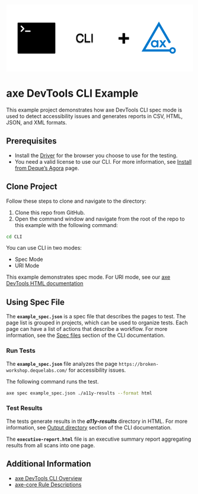 ![logo](./docs/logo-cli.png)

# axe DevTools CLI Example

This example project demonstrates how axe DevTools CLI spec mode is used to detect accessibility issues and generates reports in CSV, HTML, JSON, and XML formats.

## Prerequisites

- Install the [Driver](https://docs.deque.com/devtools-html/4.0.0/en/cli-install-home#requirements) for the browser you choose to use for the testing.
- You need a valid license to use our CLI. For more information, see [Install from Deque’s Agora](https://docs.deque.com/devtools-html/4.0.0/en/cli-install-nodejs) page.

## Clone Project

Follow these steps to clone and navigate to the directory:
1. Clone this repo from GitHub.
2. Open the command window and navigate from the root of the repo to this example with the following command:

```sh
cd CLI
```

You can use CLI in two modes:
- Spec Mode
- URI Mode

This example demonstrates spec mode. For URI mode, see our [axe DevTools HTML documentation](https://docs.deque.com/devtools-html/4.0.0/en/cli-page-tests)

## Using Spec File

The **`example_spec.json`** is a spec file that describes the pages to test. The page list is grouped in projects, which can be used to organize tests. Each page can have a list of actions that describe a workflow. For more information, see the [Spec files](https://docs.deque.com/devtools-html/4.0.0/en/cli-workflow-specs#spec-files) section of the CLI documentation.


### Run Tests

The **`example_spec.json`** file analyzes the page `https://broken-workshop.dequelabs.com/` for accessibility issues.

The following command runs the test.

```sh
axe spec example_spec.json ./a11y-results --format html
```

### Test Results

The tests generate results in the **_a11y-results_** directory in HTML. For more information, see [Output directory](https://docs.deque.com/devtools-html/4.0.0/en/cli-workflow-specs#output-directory) section of the CLI documentation.

The **`executive-report.html`** file is an executive summary report aggregating results from all scans into one page.

## Additional Information

- [axe DevTools CLI Overview](https://docs.deque.com/devtools-html/4.0.0/en/cli-home)
- [axe-core Rule Descriptions](https://github.com/dequelabs/axe-core/blob/master/doc/rule-descriptions.md)

 